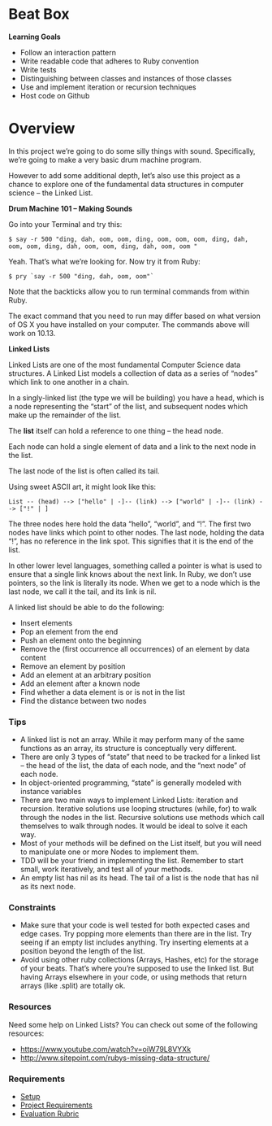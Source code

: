 # Beat Box

**Learning Goals**

- Follow an interaction pattern
- Write readable code that adheres to Ruby convention
- Write tests
- Distinguishing between classes and instances of those classes
- Use and implement iteration or recursion techniques
- Host code on Github
# Overview #
In this project we’re going to do some silly things with sound. Specifically, we’re going to make a very basic drum machine program.

However to add some additional depth, let’s also use this project as a chance to explore one of the fundamental data structures in computer science – the Linked List.

**Drum Machine 101 – Making Sounds**

Go into your Terminal and try this:

``$ say -r 500 "ding, dah, oom, oom, ding, oom, oom, oom, ding, dah, oom, oom, ding, dah, oom, oom, ding, dah, oom, oom "
``

Yeah. That’s what we’re looking for. Now try it from Ruby:

``$ pry
 `say -r 500 "ding, dah, oom, oom"`
``

Note that the backticks allow you to run terminal commands from within Ruby.

The exact command that you need to run may differ based on what version of OS X you have installed on your computer. The commands above will work on 10.13.

**Linked Lists**

Linked Lists are one of the most fundamental Computer Science data structures. A Linked List models a collection of data as a series of “nodes” which link to one another in a chain.

In a singly-linked list (the type we will be building) you have a head, which is a node representing the “start” of the list, and subsequent nodes which make up the remainder of the list.

The **list** itself can hold a reference to one thing – the head node.

Each node can hold a single element of data and a link to the next node in the list.

The last node of the list is often called its tail.

Using sweet ASCII art, it might look like this:

`List -- (head) --> ["hello" | -]-- (link) --> ["world" | -]-- (link) --> ["!" | ]
`

The three nodes here hold the data “hello”, “world”, and “!”. The first two nodes have links which point to other nodes. The last node, holding the data “!”, has no reference in the link spot. This signifies that it is the end of the list.

In other lower level languages, something called a pointer is what is used to ensure that a single link knows about the next link. In Ruby, we don’t use pointers, so the link is literally its node. When we get to a node which is the last node, we call it the tail, and its link is nil.

A linked list should be able to do the following:

- Insert elements
- Pop an element from the end
- Push an element onto the beginning
- Remove the (first occurrence	all occurrences) of an element by data content
- Remove an element by position
- Add an element at an arbitrary position
- Add an element after a known node
- Find whether a data element is or is not in the list
- Find the distance between two nodes

### Tips ###
- A linked list is not an array. While it may perform many of the same functions as an array, its structure is conceptually very different.
- There are only 3 types of “state” that need to be tracked for a linked list – the head of the list, the data of each node, and the “next node” of each node.
- In object-oriented programming, “state” is generally modeled with instance variables
- There are two main ways to implement Linked Lists: iteration and recursion. Iterative solutions use looping structures (while, for) to walk through the nodes in the list. Recursive solutions use methods which call themselves to walk through nodes. It would be ideal to solve it each way.
- Most of your methods will be defined on the List itself, but you will need to manipulate one or more Nodes to implement them.
- TDD will be your friend in implementing the list. Remember to start small, work iteratively, and test all of your methods.
- An empty list has nil as its head.
The tail of a list is the node that has nil as its next node.
### Constraints ###
- Make sure that your code is well tested for both expected cases and edge cases. Try popping more elements than there are in the list.
Try seeing if an empty list includes anything. Try inserting elements at a position beyond the length of the list.
- Avoid using other ruby collections (Arrays, Hashes, etc) for the storage of your beats. That’s where you’re supposed to use the linked list. But having Arrays elsewhere in your code, or using methods that return arrays (like .split) are totally ok.
### Resources ###
Need some help on Linked Lists? You can check out some of the following resources:

- https://www.youtube.com/watch?v=oiW79L8VYXk
- http://www.sitepoint.com/rubys-missing-data-structure/
### Requirements ###
- [Setup](https://backend.turing.edu/module1/projects/beat_box/setup)
- [Project Requirements](https://backend.turing.edu/module1/projects/beat_box/requirements)
- [Evaluation Rubric](https://backend.turing.edu/module1/projects/beat_box/rubric)